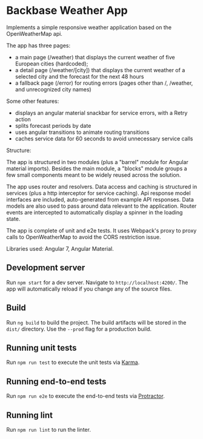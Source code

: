 # Backbase Weather App

Implements a simple responsive weather application based on the OpenWeatherMap api.

The app has three pages:

- a main page (/weather) that displays the current weather of five European cities (hardcoded);
- a detail page (/weather/[city]) that displays the current weather of a selected city and the forecast for the next 48 hours
- a fallback page (/error) for routing errors (pages other than /, /weather, and unrecognized city names)

Some other features:

- displays an angular material snackbar for service errors, with a Retry action
- splits forecast periods by date
- uses angular transitions to animate routing transitions
- caches service data for 60 seconds to avoid unnecessary service calls

Structure:

The app is structured in two modules (plus a "barrel" module for Angular material imports). Besides the main module, a "blocks" module groups a few small components meant to be widely reused across the solution.

The app uses router and resolvers. Data access and caching is structured in services (plus a http interceptor for service caching). Api response model interfaces are included, auto-generated from example API responses. Data models are also used to pass around data relevant to the application. Router events are intercepted to automatically display a spinner in the loading state.

The app is complete of unit and e2e tests. It uses Webpack's proxy to proxy calls to OpenWeatherMap to avoid the CORS restriction issue.

Libraries used: Angular 7, Angular Material.

## Development server

Run `npm start` for a dev server. Navigate to `http://localhost:4200/`. The app will automatically reload if you change any of the source files.

## Build

Run `ng build` to build the project. The build artifacts will be stored in the `dist/` directory. Use the `--prod` flag for a production build.

## Running unit tests

Run `npm run test` to execute the unit tests via [Karma](https://karma-runner.github.io).

## Running end-to-end tests

Run `npm run e2e` to execute the end-to-end tests via [Protractor](http://www.protractortest.org/).

## Running lint

Run `npm run lint` to run the linter.
